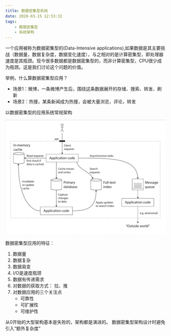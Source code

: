 ```yaml
---
title: 数据密集型系统
date: 2020-03-15 12:53:32
tags:
    - 数据密集型
    - 系统架构
---
```


一个应用被称为数据密集型的(Data-Intensive applications),如果数据是其主要挑战（数据量，数据复杂度，数据变化速度），与之相对的是计算密集型，即处理器速度是其瓶颈。现今很多数据都是数据密集型的，而非计算密集型，CPU很少成为瓶颈。这是我们讨论这个问题的价值。

举例，什么算数据密集型应用？
- 场景1：微博，一条微博产生后，围绕这条数据展开的存储、搜索、转发、刷新
- 场景2：热搜，某条新闻成为热搜，会被大量浏览，评论，转发

以数据密集型的应用系统常规架构

![数据密集型应用](../img/20200315/数据密集型应用系统.webp)

数据密集型应用的特征：
1. 数据量
2. 数据复杂
3. 数据易变
4. I/O是速度瓶颈
5. 数据有传递需求
6. 对数据的获取方式： 拉、推
7. 对数据应用的三个关注点
    - 可靠性
    - 可扩展性
    - 可维护性

从0开始的大型架构基本是失败的，架构都是演进的。
数据密集型架构设计时避免引入“额外复杂度”



